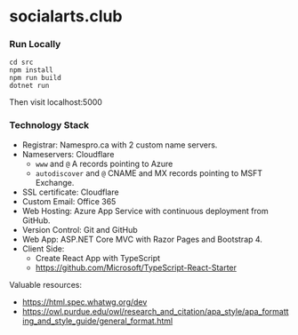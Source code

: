 # socialarts.club

### Run Locally

    cd src
    npm install
    npm run build
    dotnet run

Then visit localhost:5000

### Technology Stack

* Registrar: Namespro.ca with 2 custom name servers.
* Nameservers: Cloudflare 
  * `www` and `@` A records pointing to Azure
  * `autodiscover` and `@` CNAME and MX records pointing to MSFT Exchange.
* SSL certificate: Cloudflare
* Custom Email: Office 365 
* Web Hosting: Azure App Service with continuous deployment from GitHub.
* Version Control: Git and GitHub
* Web App: ASP.NET Core MVC with Razor Pages and Bootstrap 4.
* Client Side:
  * Create React App with TypeScript
  * https://github.com/Microsoft/TypeScript-React-Starter

Valuable resources: 

* https://html.spec.whatwg.org/dev
* https://owl.purdue.edu/owl/research_and_citation/apa_style/apa_formatting_and_style_guide/general_format.html
